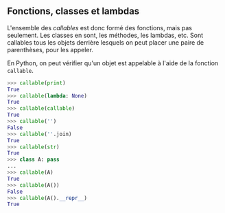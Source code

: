 ## Fonctions, classes et lambdas

L'ensemble des *callables* est donc formé des fonctions, mais pas seulement. Les classes en sont, les méthodes, les lambdas, etc.
Sont callables tous les objets derrière lesquels on peut placer une paire de parenthèses, pour les appeler.

En Python, on peut vérifier qu'un objet est appelable à l'aide de la fonction `callable`.

```python
>>> callable(print)
True
>>> callable(lambda: None)
True
>>> callable(callable)
True
>>> callable('')
False
>>> callable(''.join)
True
>>> callable(str)
True
>>> class A: pass
...
>>> callable(A)
True
>>> callable(A())
False
>>> callable(A().__repr__)
True
```
